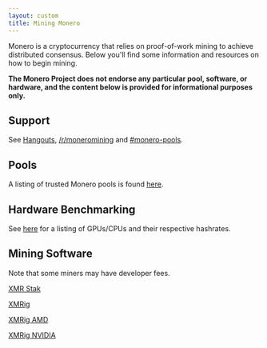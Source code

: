 ```yaml
---
layout: custom
title: Mining Monero
---
```

<div class="mining">
<div class="center-xs container description">
<p>Monero is a cryptocurrency that relies on proof-of-work mining to achieve distributed consensus. Below you'll find some information and resources on how to begin mining.</p>

<p><strong>The Monero Project does not endorse any particular pool, software, or hardware, and the content below is provided for informational purposes only.</strong></p>
</div>

<section class="container">
        <div class="row">      
            <!-- full block-->
            <div class="full col-lg-12 col-md-12 col-sm-12 col-xs-12">
                <div class="info-block">
                    <div class="row center-xs">
                        <div class="col">
                            <h2>Support</h2>
                        </div>
                    </div>
                    <div class="row center-xs">
                    <p>See <a href="/community/hangouts/"> Hangouts</a>, <a href="https://www.reddit.com/r/MoneroMining/" target="_blank" rel="noreferrer noopener">/r/moneromining</a> and <a href="irc://chat.freenode.net/#monero-pools" target="_blank" rel="noreferrer noopener">#monero-pools</a>.</p>
                    </div>
                </div>
            </div>
            <!-- end full block -->
        </div>
    </section>
<section class="container">
        <div class="row">
            <div class="left half no-pad-sm col-lg-6 col-md-6 col-sm-12 col-xs-12">
                <div class="info-block">
                    <div class="row center-xs">
                        <div class="col">
                            <h2>Pools</h2>
                        </div>
                    </div>
                    <div class="row center-xs">
                       <p>A listing of trusted Monero pools is found <a href="http://moneropools.com/"> here</a>.</p>
                    </div>
                </div>
            </div>
            <div class="right half col-lg-6 col-md-6 col-sm-12 col-xs-12">
                <div class="info-block">
                    <div class="row center-xs">
                        <div class="col">
                            <h2>Hardware Benchmarking</h2>
                        </div>
                    </div>
                    <div class="row center-xs">
                       <p>See <a href="http://monerobenchmarks.info/">here</a> for a listing of GPUs/CPUs and their respective hashrates.</p>
                    </div>
                </div>
            </div>
        </div>
    </section>
    <section class="container">
        <div class="row">      
            <!-- full block-->
            <div class="full col-lg-12 col-md-12 col-sm-12 col-xs-12">
                <div class="info-block">
                    <div class="row center-xs">
                        <div class="col">
                            <h2>Mining Software</h2>
                        </div>
                    </div>
                    <div class="row center-xs">
                       <p>Note that some miners may have developer fees.</p>
                    </div>
                    <div class="row center-xs">
                        <p><a href="https://github.com/fireice-uk/xmr-stak" target="_blank" rel="noreferrer noopener">XMR Stak</a></p>
                        <p><a href="https://github.com/xmrig/xmrig" target="_blank" rel="noreferrer noopener">XMRig</a></p>
                        <p><a href="https://github.com/xmrig/xmrig-amd" target="_blank" rel="noreferrer noopener">XMRig AMD</a></p>
                        <p><a href="https://github.com/xmrig/xmrig-nvidia" target="_blank" rel="noreferrer noopener">XMRig NVIDIA</a></p>
                    </div>
                </div>
            </div>
            <!-- end full block -->
        </div>
    </section>
    

</div>
